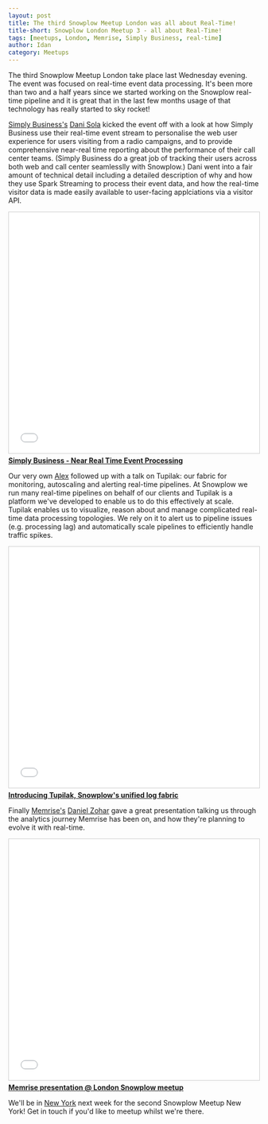 ```yaml
---
layout: post
title: The third Snowplow Meetup London was all about Real-Time!
title-short: Snowplow London Meetup 3 - all about Real-Time!
tags: [meetups, London, Memrise, Simply Business, real-time]
author: Idan
category: Meetups
---
```


The third Snowplow Meetup London take place last Wednesday evening. The event was focused on real-time event data processing. It's been more than two and a half years since we started working on the Snowplow real-time pipeline and it is great that in the last few months usage of that technology has really started to sky rocket!

[Simply Business's][simply-business] [Dani Sola][dani-sola] kicked the event off with a look at how Simply Business use their real-time event stream to personalise the web user experience for users visiting from a radio campaigns, and to provide comprehensive near-real time reporting about the performance of their call center teams. (Simply Business do a great job of tracking their users across both web and call center seamlesslly with Snowplow.) Dani went into a fair amount of technical detail including a detailed description of why and how they use Spark Streaming to process their event data, and how the real-time visitor data is made easily available to user-facing applciations via a visitor API.

<iframe src="//www.slideshare.net/slideshow/embed_code/key/3UtTtbACJ5ZiFX" width="595" height="485" frameborder="0" marginwidth="0" marginheight="0" scrolling="no" style="border:1px solid #CCC; border-width:1px; margin-bottom:5px; max-width: 100%;" allowfullscreen> </iframe> <div style="margin-bottom:5px"> <strong> <a href="//www.slideshare.net/secret/3UtTtbACJ5ZiFX" title="Simply Business - Near Real Time Event Processing">Simply Business - Near Real Time Event Processing</a> </strong></div>

<!--more-->

Our very own [Alex][alex-dean] followed up with a talk on Tupilak: our fabric for monitoring, autoscaling and alerting real-time pipelines. At Snowplow we run many real-time pipelines on behalf of our clients and Tupilak is a platform we've developed to enable us to do this effectively at scale. Tupilak enables us to visualize, reason about and manage complicated real-time data processing topologies. We rely on it to alert us to pipeline issues (e.g. processing lag) and automatically scale pipelines to efficiently handle traffic spikes.

<iframe src="//www.slideshare.net/slideshow/embed_code/key/pHx4Odmo2TSrEl" width="595" height="485" frameborder="0" marginwidth="0" marginheight="0" scrolling="no" style="border:1px solid #CCC; border-width:1px; margin-bottom:5px; max-width: 100%;" allowfullscreen> </iframe> <div style="margin-bottom:5px"> <strong> <a href="//www.slideshare.net/alexanderdean/introducing-tupilak-snowplows-unified-log-fabric" title="Introducing Tupilak, Snowplow&#x27;s unified log fabric">Introducing Tupilak, Snowplow&#x27;s unified log fabric</a> </strong> </div>

Finally [Memrise's][memrise] [Daniel Zohar][daniel-zohar] gave a great presentation talking us through the analytics journey Memrise has been on, and how they're planning to evolve it with real-time.

<iframe src="//www.slideshare.net/slideshow/embed_code/key/Co8lHcFT6JyRid" width="595" height="485" frameborder="0" marginwidth="0" marginheight="0" scrolling="no" style="border:1px solid #CCC; border-width:1px; margin-bottom:5px; max-width: 100%;" allowfullscreen> </iframe> <div style="margin-bottom:5px"> <strong> <a href="//www.slideshare.net/secret/Co8lHcFT6JyRid" title="Memrise presentation @ London Snowplow meetup ">Memrise presentation @ London Snowplow meetup </a> </strong> </div>

We'll be in [New York][snowplow-meetup-ny] next week for the second Snowplow Meetup New York! Get in touch if you'd like to meetup whilst we're there.


[simply-business]: http://www.simplybusiness.co.uk/
[dani-sola]: https://uk.linkedin.com/in/danisola
[alex-dean]: /blog/authors/alex/
[memrise]: https://www.memrise.com/
[daniel-zohar]: https://uk.linkedin.com/in/danielzohar
[snowplow-meetup-ny]: http://www.meetup.com/Snowplow-Analytics-New-York/events/231907418/
